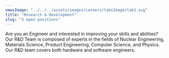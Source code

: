```yaml
---
newsImage: "../../../assets/images/careers/tabsImage/tab1.svg"
title: "Research & Development"
slug: "3 open positions"
---
```


Are you an Engineer and interested in improving your skills and abilities? Our R&D Team is composed of experts in the fields of Nuclear Engineering, Materials Science, Product Engineering, Computer Science, and Physics. Our R&D team covers both hardware and software engineers.

